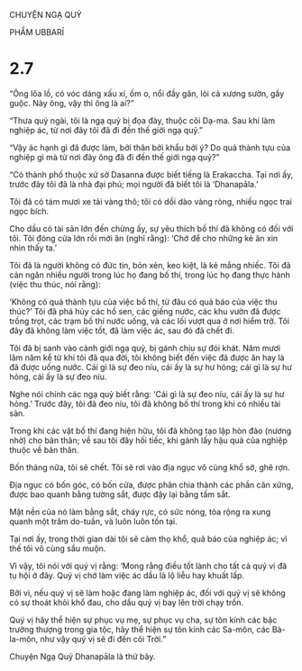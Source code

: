 CHUYỆN NGẠ QUỶ

PHẨM UBBARĪ

# 2.7

“Ông lõa lồ, có vóc dáng xấu xí, ốm o, nổi đầy gân, lòi cả xương sườn, gầy guộc. Này ông, vậy thì ông là ai?”

“Thưa quý ngài, tôi là ngạ quỷ bị đọa đày, thuộc cõi Dạ-ma. Sau khi làm nghiệp ác, từ nơi đây tôi đã đi đến thế giới ngạ quỷ.”

“Vậy ác hạnh gì đã được làm, bởi thân bởi khẩu bởi ý? Do quả thành tựu của nghiệp gì mà từ nơi đây ông đã đi đến thế giới ngạ quỷ?”

“Có thành phố thuộc xứ sở Dasanna được biết tiếng là Erakaccha. Tại nơi ấy, trước đây tôi đã là nhà đại phú; mọi người đã biết tôi là ‘Dhanapāla.’

Tôi đã có tám mươi xe tải vàng thô; tôi có dồi dào vàng ròng, nhiều ngọc trai ngọc bích.

Cho dầu có tài sản lớn đến chừng ấy, sự yêu thích bố thí đã không có đối với tôi. Tôi đóng cửa lớn rồi mới ăn (nghĩ rằng): ‘Chớ để cho những kẻ ăn xin nhìn thấy ta.’

Tôi đã là người không có đức tin, bỏn xẻn, keo kiệt, là kẻ mắng nhiếc. Tôi đã cản ngăn nhiều người trong lúc họ đang bố thí, trong lúc họ đang thực hành (việc thu thúc, nói rằng):

‘Không có quả thành tựu của việc bố thí, từ đâu có quả báo của việc thu thúc?’ Tôi đã phá hủy các hồ sen, các giếng nước, các khu vườn đã được trồng trọt, các trạm bố thí nước uống, và các lối vượt qua ở nơi hiểm trở. Tôi đây đã không làm việc tốt, đã làm việc ác, sau đó đã chết đi.

Tôi đã bị sanh vào cảnh giới ngạ quỷ, bị gánh chịu sự đói khát. Năm mươi lăm năm kể từ khi tôi đã qua đời, tôi không biết đến việc đã được ăn hay là đã được uống nước. Cái gì là sự đeo níu, cái ấy là sự hư hỏng; cái gì là sự hư hỏng, cái ấy là sự đeo níu.

Nghe nói chính các ngạ quỷ biết rằng: ‘Cái gì là sự đeo níu, cái ấy là sự hư hỏng.’ Trước đây, tôi đã đeo níu, tôi đã không bố thí trong khi có nhiều tài sản.

Trong khi các vật bố thí đang hiện hữu, tôi đã không tạo lập hòn đảo (nương nhờ) cho bản thân; về sau tôi đây hối tiếc, khi gánh lấy hậu quả của nghiệp thuộc về bản thân.

Bốn tháng nữa, tôi sẽ chết. Tôi sẽ rơi vào địa ngục vô cùng khổ sở, ghê rợn.

Địa ngục có bốn góc, có bốn cửa, được phân chia thành các phần cân xứng, được bao quanh bằng tường sắt, được đậy lại bằng tấm sắt.

Mặt nền của nó làm bằng sắt, cháy rực, có sức nóng, tỏa rộng ra xung quanh một trăm do-tuần, và luôn luôn tồn tại.

Tại nơi ấy, trong thời gian dài tôi sẽ cảm thọ khổ, quả báo của nghiệp ác; vì thế tôi vô cùng sầu muộn.

Vì vậy, tôi nói với quý vị rằng: ‘Mong rằng điều tốt lành cho tất cả quý vị đã tụ hội ở đây. Quý vị chớ làm việc ác dầu là lộ liễu hay khuất lấp.

Bởi vì, nếu quý vị sẽ làm hoặc đang làm nghiệp ác, đối với quý vị sẽ không có sự thoát khỏi khổ đau, cho dầu quý vị bay lên trời chạy trốn.

Quý vị hãy thể hiện sự phục vụ mẹ, sự phục vụ cha, sự tôn kính các bậc trưởng thượng trong gia tộc, hãy thể hiện sự tôn kính các Sa-môn, các Bà-la-môn, như vậy quý vị sẽ đi đến cõi Trời.”

Chuyện Ngạ Quỷ Dhanapāla là thứ bảy.
